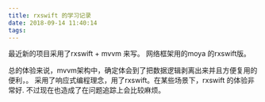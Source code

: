 ```yaml
---
title: rxswift 的学习记录
date: 2018-09-14 11:40:14
tags:
---
```


最近新的项目采用了rxswift + mvvm 来写。
网络框架用的moya 的rxswift版。

总的体验来说，mvvm架构中，确定体会到了把数据逻辑剥离出来并且方便复用的便利，。
采用了响应式编程理念，用了rxswift。在某些场景下，rxswift 的体验非常好.
不过现在也造成了在问题追踪上会比较麻烦。

